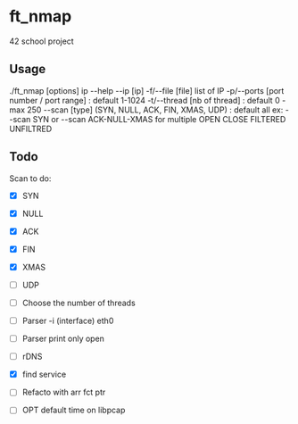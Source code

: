 # ft_nmap

42 school project

## Usage

./ft_nmap [options] ip
    --help
    --ip        [ip]
    -f/--file   [file] list of IP
    -p/--ports  [port number / port range] : default 1-1024
    -t/--thread [nb of thread] : default 0 - max 250
    --scan      [type] (SYN, NULL, ACK, FIN, XMAS, UDP) : default all
                ex: --scan SYN or --scan ACK-NULL-XMAS for multiple
                OPEN   CLOSE   FILTERED  UNFILTRED

## Todo

Scan to do:
- [x] SYN
- [x] NULL
- [x] ACK
- [x] FIN
- [x] XMAS
- [ ] UDP

- [ ] Choose the number of threads

- [ ] Parser -i (interface) eth0
- [ ] Parser print only open

- [ ] rDNS
- [X] find service
- [ ] Refacto with arr fct ptr
- [ ] OPT default time on libpcap


